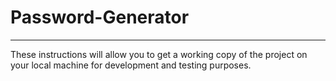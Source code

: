 # Password-Generator
---
These instructions will allow you to get a working copy of the project on your local machine for development and testing purposes.
